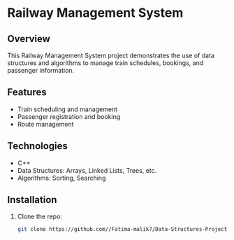 # Railway Management System

## Overview

This Railway Management System project demonstrates the use of data structures and algorithms to manage train schedules, bookings, and passenger information.

## Features

- Train scheduling and management
- Passenger registration and booking
- Route management
## Technologies

- C++
- Data Structures: Arrays, Linked Lists, Trees, etc.
- Algorithms: Sorting, Searching

## Installation

1. Clone the repo:
   ```bash
   git clone https://github.com//Fatima-malik7/Data-Structures-Project-Railway-management-system.git
